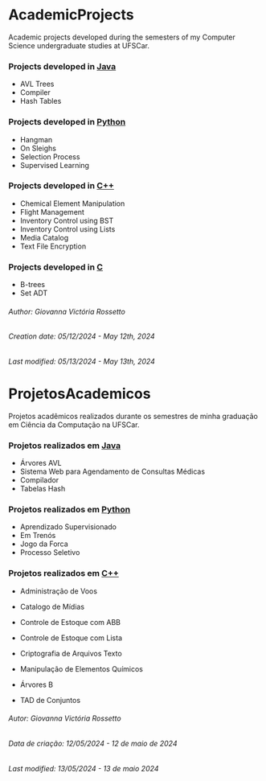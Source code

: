 
# AcademicProjects

Academic projects developed during the semesters of my Computer Science undergraduate studies at UFSCar.

### Projects developed in [Java](https://github.com/GiovannaVictoria/AcademicProjects/blob/Java/JavaInfo.md)
- AVL Trees
- Compiler
- Hash Tables

### Projects developed in [Python](https://github.com/GiovannaVictoria/AcademicProjects/blob/Python/PythonInfo.md)
- Hangman
- On Sleighs
- Selection Process
- Supervised Learning

### Projects developed in [C++](https://github.com/GiovannaVictoria/AcademicProjects/blob/C%2B%2B/C%2B%2BInfo.md)
- Chemical Element Manipulation
- Flight Management
- Inventory Control using BST
- Inventory Control using Lists
- Media Catalog
- Text File Encryption

### Projects developed in [C](https://github.com/GiovannaVictoria/AcademicProjects/blob/C/CInfo.md)
- B-trees
- Set ADT

###### Author: Giovanna Victória Rossetto
###### Creation date: 05/12/2024 - May 12th, 2024
###### Last modified: 05/13/2024 - May 13th, 2024

# ProjetosAcademicos

Projetos acadêmicos realizados durante os semestres de minha graduação em Ciência da Computação na UFSCar.

### Projetos realizados em [Java](https://github.com/GiovannaVictoria/AcademicProjects/blob/Java/JavaInfo.md)
- Árvores AVL
- Sistema Web para Agendamento de Consultas Médicas
- Compilador
- Tabelas Hash

### Projetos realizados em [Python](https://github.com/GiovannaVictoria/AcademicProjects/blob/Python/PythonInfo.md)
- Aprendizado Supervisionado
- Em Trenós
- Jogo da Forca
- Processo Seletivo

### Projetos realizados em [C++](https://github.com/GiovannaVictoria/AcademicProjects/blob/C%2B%2B/C%2B%2BInfo.md)
- Administração de Voos
- Catalogo de Mídias
- Controle de Estoque com ABB
- Controle de Estoque com Lista
- Criptografia de Arquivos Texto
- Manipulação de Elementos Químicos


- Árvores B
- TAD de Conjuntos

###### Autor: Giovanna Victória Rossetto
###### Data de criação: 12/05/2024 - 12 de maio de 2024
###### Last modified: 13/05/2024 - 13 de maio 2024
